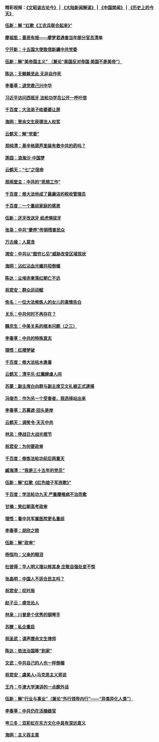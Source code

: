 #### 精彩视频：[《文昭谈古论今》](https://github.com/gfw-breaker/wenzhao/blob/master/README.md?t=11271832) | [《大陆新闻解读》](https://github.com/gfw-breaker/ntdtv-comedy/blob/master/README.md?t=11271832) | [《中国禁闻》](https://github.com/gfw-breaker/ntdtv-news/blob/master/README.md?t=11271832) | [《历史上的今天》](https://github.com/gfw-breaker/today-in-history/blob/master/README.md?t=11271832) 

#### [伍新：解 “红歌《工农兵联合起来》”](../pages/nsc993/n10876264.md?t=11271832) 

#### [廖祖笙：善恶有报——廖梦君遇害当年部分官员清单](../pages/nsc993/n10876221.md?t=11271832) 

#### [宁开新：十五国大使致信新疆中共党委](../pages/nsc993/n10876212.md?t=11271832) 

#### [伍新：解“美帝国主义” （兼论“美国反对帝国 美国不是美帝”）](../pages/nsc993/n10874688.md?t=11271832) 

#### [陈达：无赖赖至此 无非自作死](../pages/nsc993/n10874640.md?t=11271832) 

#### [李春草：退党救己兴中华](../pages/nsc993/n10874600.md?t=11271832) 

#### [习近平访问西班牙 法轮功学员公开一呼吁信](../pages/nsc993/n10873818.md?t=11271832) 

#### [千百度：大法弟子给婆婆让房](../pages/nsc993/n10870567.md?t=11271832) 

#### [海网：贺余文生获德法人权奖](../pages/nsc993/n10869990.md?t=11271832) 

#### [云鹤天：解“党委”](../pages/nsc993/n10869977.md?t=11271832) 

#### [郑纯清：基辛格葫芦里装有救中共的药吗？](../pages/nsc993/n10868192.md?t=11271832) 

#### [莲园：浪淘沙‧中国梦](../pages/nsc993/n10868184.md?t=11271832) 

#### [云鹤天：“七”之宿命](../pages/nsc993/n10868163.md?t=11271832) 

#### [观雨堂主：中共的“思想工作”](../pages/nsc993/n10868076.md?t=11271832) 

#### [千百度：修大法他成了最廉洁的税收管理员](../pages/nsc993/n10867964.md?t=11271832) 

#### [千百度：一个重组家庭的感恩](../pages/nsc993/n10865204.md?t=11271832) 

#### [伍新：还牙改送牙 纸虎惧拔牙](../pages/nsc993/n10863679.md?t=11271832) 

#### [张易：中共“豢养”传销残害民众](../pages/nsc993/n10864740.md?t=11271832) 

#### [万古缘：人莫贪](../pages/nsc993/n10863667.md?t=11271832) 

#### [湘安：中共以“图穷匕见”威胁改变区域现状](../pages/nsc993/n10864609.md?t=11271832) 

#### [海网：沾红沾血光媚共招倒楣](../pages/nsc993/n10863591.md?t=11271832) 

#### [陈达：尘埃赤柬落红朝亡不远](../pages/nsc993/n10863562.md?t=11271832) 

#### [祝君安：群众运动赋](../pages/nsc993/n10863448.md?t=11271832) 

#### [佚名：一位大法修炼人的女儿的真情告白](../pages/nsc993/n10861395.md?t=11271832) 

#### [关乐：中共何时不再存在？](../pages/nsc993/n10860742.md?t=11271832) 

#### [魏京生：中美关系的根本问题（之三）](../pages/nsc993/n10860643.md?t=11271832) 

#### [李春草：中共的特殊意志](../pages/nsc993/n10860705.md?t=11271832) 

#### [理悟：红楼梦破](../pages/nsc993/n10855545.md?t=11271832) 

#### [千百度：修大法枯木逢春](../pages/nsc993/n10855876.md?t=11271832) 

#### [云鹤天：清平乐‧红魔肆虐人间](../pages/nsc993/n10855540.md?t=11271832) 

#### [苏蒙：副主席白向群与副主席艾文礼被正式逮捕](../pages/nsc993/n10853816.md?t=11271832) 

#### [冯俊杰：作为另一个受害者，我选择站出来](../pages/nsc993/n10854203.md?t=11271832) 

#### [李春草：苏幕遮‧回头是岸](../pages/nsc993/n10853697.md?t=11271832) 

#### [云鹤天：调笑令‧天灭中共](../pages/nsc993/n10852934.md?t=11271832) 

#### [林忌：停战日大战光棍节](../pages/nsc993/n10852809.md?t=11271832) 

#### [祝君安：为何要政审](../pages/nsc993/n10852927.md?t=11271832) 

#### [千百度：修炼法轮功前后两重天](../pages/nsc993/n10851915.md?t=11271832) 

#### [臧海清：“我是三十五年的党员”](../pages/nsc993/n10851897.md?t=11271832) 

#### [伍新：解“红歌《红色娘子军连歌》”](../pages/nsc993/n10848346.md?t=11271832) 

#### [千百度：学法轮功九天 严重腰椎病不治而愈](../pages/nsc993/n10848063.md?t=11271832) 

#### [甘楠：笑红朝高考政审](../pages/nsc993/n10848051.md?t=11271832) 

#### [理悟：看中共军属医院更名重组](../pages/nsc993/n10845990.md?t=11271832) 

#### [李春草：胡欣之陨](../pages/nsc993/n10845983.md?t=11271832) 

#### [伍新：解“政审”](../pages/nsc993/n10845884.md?t=11271832) 

#### [杨恒均：父亲的眼泪](../pages/nsc993/n10845825.md?t=11271832) 

#### [杜彼得：华人明义理以修其身 庄敬自强处变不惊](../pages/nsc993/n10844569.md?t=11271832) 

#### [张晶明：中国人不适合民主吗？](../pages/nsc993/n10842769.md?t=11271832) 

#### [祝君安：叹时局](../pages/nsc993/n10840922.md?t=11271832) 

#### [赵子云：盛世怂人](../pages/nsc993/n10840892.md?t=11271832) 

#### [林泉：川普是个优秀的钢琴手](../pages/nsc993/n10840404.md?t=11271832) 

#### [苏醒：私企重启](../pages/nsc993/n10837387.md?t=11271832) 

#### [祝圣武：请声援余文生律师](../pages/nsc993/n10837318.md?t=11271832) 

#### [陈达：依法治国移“到家”](../pages/nsc993/n10837376.md?t=11271832) 

#### [文武：中共自己的人也一样倒楣](../pages/nsc993/n10835647.md?t=11271832) 

#### [祝君安：虞美人•马克思主义邪说](../pages/nsc993/n10835625.md?t=11271832) 

#### [王丹：牛津大学演讲的一点题外话](../pages/nsc993/n10835528.md?t=11271832) 

#### [伍新：解“行业与事业”（兼论“外行领导内行”——“异类异化人类”）](../pages/nsc993/n10835462.md?t=11271832) 

#### [李春草：中共仍在活摘器官](../pages/nsc993/n10832561.md?t=11271832) 

#### [岑三冬：双彩虹在东方文化中具有深远意义](../pages/nsc993/n10832544.md?t=11271832) 

#### [海网：主义吞主意](../pages/nsc993/n10832535.md?t=11271832) 

